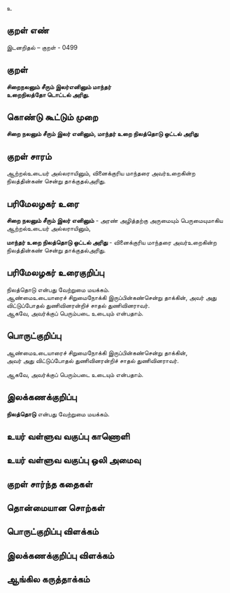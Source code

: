 உ

## குறள் எண் 

இடனறிதல்  – குறள் - 0499  

## குறள் 

**சிறைநலனும் சீரும் இலர்எனினும் மாந்தர்  
உறைநிலத்தோ டொட்டல் அரிது.**

## கொண்டு கூட்டும் முறை

**சிறை நலனும் சீரும் இலர் எனினும், மாந்தர் உறை நிலத்தொடு ஒட்டல் அரிது**

## குறள் சாரம் 

ஆற்றல்உடையர் அல்லராயினும், வினைக்குரிய மாந்தரை அவர்உறைகின்ற நிலத்தின்கண் சென்று தாக்குதல்அரிது. 

## பரிமேலழகர் உரை

**சிறை நலனும் சீரும் இலர் எனினும்** - அரண் அழித்தற்கு அருமையும் பெருமையுமாகிய ஆற்றல்உடையர் அல்லராயினும்,   

**மாந்தர் உறை நிலத்தொடு ஒட்டல் அரிது** - வினைக்குரிய மாந்தரை அவர்உறைகின்ற நிலத்தின்கண் சென்று தாக்குதல்அரிது.  

## பரிமேலழகர் உரைகுறிப்பு   

நிலத்தொடு என்பது வேற்றுமை மயக்கம்.  
ஆண்மைஉடையாரைச் சிறுமைநோக்கி இருப்பின்கண்சென்று தாக்கின், அவர் அது விட்டுப்போதல் துணிவினரன்றிச் சாதல் துணிவினராவர்.  
ஆகவே, அவர்க்குப் பெரும்படை உடையும் என்பதாம்.   

## பொருட்குறிப்பு 

ஆண்மைஉடையாரைச் சிறுமைநோக்கி இருப்பின்கண்சென்று தாக்கின்,  
அவர் அது விட்டுப்போதல் துணிவினரன்றிச் சாதல் துணிவினராவர்.  

ஆகவே, அவர்க்குப் பெரும்படை உடையும் என்பதாம்.  

## இலக்கணக்குறிப்பு  

**நிலத்தொடு** என்பது வேற்றுமை மயக்கம்.  

## உயர் வள்ளுவ வகுப்பு காணொளி


## உயர் வள்ளுவ வகுப்பு ஒலி அமைவு 

 
## குறள் சார்ந்த கதைகள் 


## தொன்மையான சொற்கள்


## பொருட்குறிப்பு விளக்கம்


## இலக்கணக்குறிப்பு விளக்கம்


## ஆங்கில கருத்தாக்கம் 


